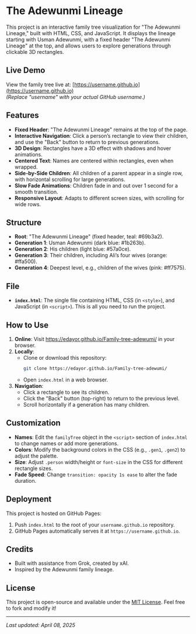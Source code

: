 # The Adewunmi Lineage

This project is an interactive family tree visualization for "The Adewunmi Lineage," built with HTML, CSS, and JavaScript. It displays the lineage starting with Usman Adewunmi, with a fixed header "The Adewunmi Lineage" at the top, and allows users to explore generations through clickable 3D rectangles.

## Live Demo
View the family tree live at: [https://username.github.io](https://username.github.io)  
*(Replace "username" with your actual GitHub username.)*

## Features
- **Fixed Header**: "The Adewunmi Lineage" remains at the top of the page.
- **Interactive Navigation**: Click a person’s rectangle to view their children, and use the "Back" button to return to previous generations.
- **3D Design**: Rectangles have a 3D effect with shadows and hover animations.
- **Centered Text**: Names are centered within rectangles, even when wrapped.
- **Side-by-Side Children**: All children of a parent appear in a single row, with horizontal scrolling for large generations.
- **Slow Fade Animations**: Children fade in and out over 1 second for a smooth transition.
- **Responsive Layout**: Adapts to different screen sizes, with scrolling for wide rows.

## Structure
- **Root**: "The Adewunmi Lineage" (fixed header, teal: #69b3a2).
- **Generation 1**: Usman Adewunmi (dark blue: #1b263b).
- **Generation 2**: His children (light blue: #57a0ce).
- **Generation 3**: Their children, including Ali’s four wives (orange: #ffa500).
- **Generation 4**: Deepest level, e.g., children of the wives (pink: #ff7575).

## File
- **`index.html`**: The single file containing HTML, CSS (in `<style>`), and JavaScript (in `<script>`). This is all you need to run the project.

## How to Use
1. **Online**: Visit https://edayor.github.io/Family-tree-adewumi/ in your browser.
2. **Locally**:
   - Clone or download this repository:
     ```bash
     git clone https://edayor.github.io/Family-tree-adewumi/
     ```
   - Open `index.html` in a web browser.
3. **Navigation**:
   - Click a rectangle to see its children.
   - Click the "Back" button (top-right) to return to the previous level.
   - Scroll horizontally if a generation has many children.

## Customization
- **Names**: Edit the `familyTree` object in the `<script>` section of `index.html` to change names or add more generations.
- **Colors**: Modify the background colors in the CSS (e.g., `.gen1`, `.gen2`) to adjust the palette.
- **Size**: Adjust `.person` width/height or `font-size` in the CSS for different rectangle sizes.
- **Fade Speed**: Change `transition: opacity 1s ease` to alter the fade duration.

## Deployment
This project is hosted on GitHub Pages:
1. Push `index.html` to the root of your `username.github.io` repository.
2. GitHub Pages automatically serves it at `https://username.github.io`.

## Credits
- Built with assistance from Grok, created by xAI.
- Inspired by the Adewunmi family lineage.

## License
This project is open-source and available under the [MIT License](LICENSE). Feel free to fork and modify it!

---

*Last updated: April 08, 2025*
